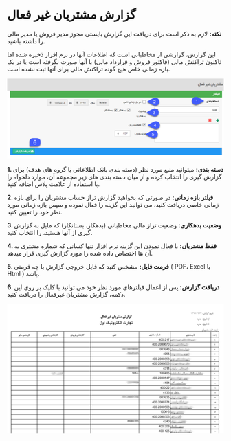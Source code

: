 # گزارش مشتریان غیر فعال

**نکته:** لازم به ذکر است برای دریافت این گزارش بایستی مجوز مدیر فروش یا مدیر مالی را داشته باشید.


این گزارش، گزارشی از مخاطبانی است که اطلاعات آنها در نرم افزار ذخیره شده اما تاکنون تراکنش مالی (فاکتور فروش و قرارداد مالی) با آنها صورت نگرفته است یا در یک بازه زمانی خاص هیچ گونه تراکنش مالی برای آنها ثبت نشده است.

![](InactiveCustomers.png)

**1. دسته بندی:** میتوانید منبع مورد نظر (دسته بندی بانک اطلاعاتی یا گروه های هدف) برای گزارش گیری را انتخاب کرده و از میان دسته بندی های زیر مجموعه آن، موارد دلخواه را با استفاده از علامت پلاس اضافه کنید.

**2. فیلتر بازه زمانی:** در صورتی که بخواهید گزارش تراز حساب مشتریان را برای بازه زمانی خاصی دریافت کنید، می توانید این گزینه را فعال نموده و سپس بازه زمانی مورد نظر خود را تعیین کنید.

**3. وضعیت بدهکاری:** وضعیت تراز مالی مخاطبانی (بدهکار، بستانکار) که مایل به گزارش گیری از آنها هستید، را انتخاب کنید.

**4. فقط مشتریان:** با فعال نمودن این گزینه نرم افزار تنها کسانی که شماره مشتری به آن ها اختصاص داده شده را مورد گزارش گیری قرار میدهد.

**5.  فرمت فایل:** مشخص کنید که فایل خروجی گزارش با چه فرمتی ( PDF، Excel یا Html ) باشد.

**6. دریافت گزارش:** پس از اعمال فیلترهای مورد نظر خود می توانید با کلیک بر روی این دکمه، گزارش مشتریان غیرفعال را دریافت کنید.

![](InactiveCustomers2.png)

